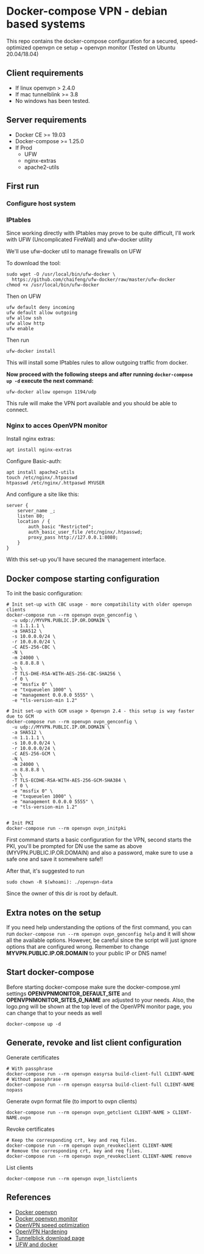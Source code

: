 # Docker-compose VPN - debian based systems

This repo contains the docker-compose configuration for a secured, speed-optimized openvpn ce setup + openvpn monitor (Tested on Ubuntu 20.04/18.04)

## Client requirements

* If linux openvpn > 2.4.0
* If mac tunnelblink >= 3.8
* No windows has been tested.

## Server requirements
* Docker CE >= 19.03
* Docker-compose >= 1.25.0
* If Prod
  * UFW
  * nginx-extras
  * apache2-utils

## First run 

### Configure host system

### IPtables

Since working directly with IPtables may prove to be quite difficult, I'll work with UFW (Uncomplicated FireWall) and ufw-docker utility

We'll use ufw-docker util to manage firewalls on UFW

To download the tool:

```
sudo wget -O /usr/local/bin/ufw-docker \
  https://github.com/chaifeng/ufw-docker/raw/master/ufw-docker
chmod +x /usr/local/bin/ufw-docker
```

Then on UFW

```
ufw default deny incoming
ufw default allow outgoing
ufw allow ssh
ufw allow http
ufw enable
```

Then run 

```
ufw-docker install
```

This will install some IPtables rules to allow outgoing traffic from docker.

**Now proceed with the following steeps and after running `docker-compose up -d` execute the next command:**

```
ufw-docker allow openvpn 1194/udp
```

This rule will make the VPN port available and you should be able to connect.

### Nginx to acces OpenVPN monitor

Install nginx extras:
```
apt install nginx-extras
```

Configure Basic-auth:
```
apt install apache2-utils
touch /etc/nginx/.htpasswd
htpasswd /etc/nginx/.httpaswd MYUSER
```

And configure a site like this:

```
server {
    server_name _;
    listen 80;
    location / {
        auth_basic "Restricted";
        auth_basic_user_file /etc/nginx/.htpasswd;
        proxy_pass http://127.0.0.1:8080;
    }
}
```

With this set-up you'll have secured the management interface.

## Docker compose starting configuration

To init the basic configuration:
```
# Init set-up with CBC usage - more compatibility with older openvpn clients
docker-compose run --rm openvpn ovpn_genconfig \
  -u udp://MYVPN.PUBLIC.IP.OR.DOMAIN \
  -n 1.1.1.1 \
  -a SHA512 \
  -s 10.0.0.0/24 \
  -r 10.0.0.0/24 \
  -C AES-256-CBC \
  -N \
  -m 24000 \
  -n 8.8.8.8 \
  -b \
  -T TLS-DHE-RSA-WITH-AES-256-CBC-SHA256 \
  -f 0 \
  -e "mssfix 0" \
  -e "txqueuelen 1000" \
  -e "management 0.0.0.0 5555" \
  -e "tls-version-min 1.2" 

# Init set-up with GCM usage > Openvpn 2.4 - this setup is way faster due to GCM
docker-compose run --rm openvpn ovpn_genconfig \
  -u udp://MYVPN.PUBLIC.IP.OR.DOMAIN \
  -a SHA512 \
  -n 1.1.1.1 \
  -s 10.0.0.0/24 \
  -r 10.0.0.0/24 \
  -C AES-256-GCM \
  -N \
  -m 24000 \
  -n 8.8.8.8 \
  -b \
  -T TLS-ECDHE-RSA-WITH-AES-256-GCM-SHA384 \
  -f 0 \
  -e "mssfix 0" \
  -e "txqueuelen 1000" \
  -e "management 0.0.0.0 5555" \
  -e "tls-version-min 1.2"


# Init PKI
docker-compose run --rm openvpn ovpn_initpki 
```
First command starts a basic configuration for the VPN, second starts the PKI, you'll be prompted for DN use the same as above (MYVPN.PUBLIC.IP.OR.DOMAIN) and also a password, make sure to use a safe one and save it somewhere safe!!

After that, it's suggested to run
```
sudo chown -R $(whoami): ./openvpn-data
```
Since the owner of this dir is root by default. 


## Extra notes on the setup
If you need help understanding the options of the first command, you can run `docker-compose run --rm openvpn ovpn_genconfig help` and it will show all the available options. However, be careful since the script will just ignore options that are configured wrong.
Remember to change **MYVPN.PUBLIC.IP.OR.DOMAIN** to your public IP or DNS name!

## Start docker-compose

Before starting docker-compose make sure the docker-compose.yml settings **OPENVPNMONITOR_DEFAULT_SITE** and **OPENVPNMONITOR_SITES_0_NAME** are adjusted to your needs. Also, the logo.png will be shown at the top level of the OpenVPN monitor page, you can change that to your needs as well

```
docker-compose up -d
```

## Generate, revoke and list client configuration

Generate certificates

```
# With passphrase
docker-compose run --rm openvpn easyrsa build-client-full CLIENT-NAME
# Without passphrase
docker-compose run --rm openvpn easyrsa build-client-full CLIENT-NAME nopass
```

Generate ovpn format file (to import to ovpn clients)

```
docker-compose run --rm openvpn ovpn_getclient CLIENT-NAME > CLIENT-NAME.ovpn
```

Revoke certificates

```
# Keep the corresponding crt, key and req files.
docker-compose run --rm openvpn ovpn_revokeclient CLIENT-NAME
# Remove the corresponding crt, key and req files.
docker-compose run --rm openvpn ovpn_revokeclient CLIENT-NAME remove
```

List clients

```
docker-compose run --rm openvpn ovpn_listclients
```

## References

* [Docker openvpn](https://github.com/kylemanna/docker-openvpn)
* [Docker openvpn monitor](https://github.com/ruimarinho/docker-openvpn-monitor)
* [OpenVPN speed optimization](https://community.openvpn.net/openvpn/wiki/Gigabit_Networks_Linux)
* [OpenVPN Hardening](https://community.openvpn.net/openvpn/wiki/Hardening)
* [Tunnelblick download page](https://tunnelblick.net/downloads.html)
* [UFW and docker](https://www.mkubaczyk.com/2017/09/05/force-docker-not-bypass-ufw-rules-ubuntu-16-04/)